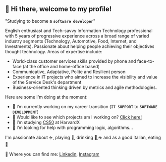 ## :wave: Hi there, welcome to my profile!

"Studying to become a **`software developer`**"

English enthusiast and Tech-savvy Information Technology professional with 5 years of progressive experience across a broad range of varied industry segments (Technology, Automotive, Food, Internet, and Investments). Passionate about helping people achieving their objectives thought technology. Areas of expertise include:

- World-class customer services skills provided by phone and face-to-face (at the office and home-office based)
- Communicative, Adaptative, Polite and Resilient person
- Experience in IT projects who aimed to increase the visibility and value of the Service Desk's department
- Business-oriented thinking driven by metrics and agile methodologies.

Here are some I'm doing at the moment:

- 🔭 I’m currently working on my career transition (**`IT SUPPORT`** to **`SOFTWARE DEVELOPMENT`**)
- 🚀 Would like to see which projects am I working on? [Click here!](https://github.com/vfeltrin89?tab=projects)
- 🌱 I’m studying [CS50](https://cs50.harvard.edu/) at HarvardX
- 🤔 I’m looking for help with programming logic, algorithms...

I'm passionate about :airplane:, playing :drum:, drinking :beer:,:coffee: and as a good italian, eating :pizza:

:european_post_office: Where you can find me: [Linkedin](https://www.linkedin.com/in/vfeltrin/), [Instagram](https://www.instagram.com/vinifeltrin)
